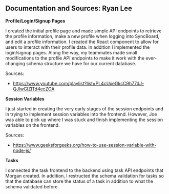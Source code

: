 ## Documentation and Sources: Ryan Lee

**Profile/Login/Signup Pages**

I created the initial profile page and made simple API endpoints to retrieve the profile information, make a new profile when logging into SyncBoard, and edit a profile information. I created the React component to allow for users to interact with their profile data. In addition I implemented the login/signup pages. Along the way, my teammates made small modifications to the profile API endpoints to make it work with the ever-changing schema structure we have for our current database.

Sources:
- https://www.youtube.com/playlist?list=PL4cUxeGkcC9h77dJ-QJlwGlZlTd4ecZOA

**Session Variables**

I just started in creating the very early stages of the session endpoints and in trying to implement session variables into the frontend. However, Joe was able to pick up where I was stuck and finish implementing the session variables on the frontend.

Sources:
- https://www.geeksforgeeks.org/how-to-use-session-variable-with-node-js/

**Tasks**

I connected the task frontend to the backend using task API endpoints that Morgan created. In addition, I restructed the schema validation for tasks so that the database can store the status of a task in addition to what the schema validated before. 